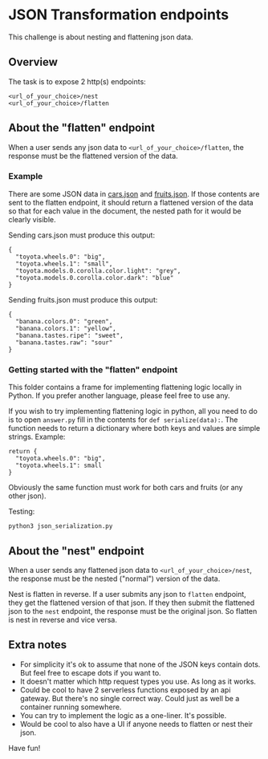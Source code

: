 # JSON Transformation endpoints

This challenge is about nesting and flattening json data.

## Overview
The task is to expose 2 http(s) endpoints:
```
<url_of_your_choice>/nest
<url_of_your_choice>/flatten
```

## About the "flatten" endpoint

When a user sends any json data to `<url_of_your_choice>/flatten`, the response must be the flattened version of the data.

### Example
There are some JSON data in [cars.json](cars.json) and [fruits.json](fruits.json). If those contents are sent to the flatten endpoint, it should return a flattened version of the data so that for each value in the document, the nested path for it would be clearly visible.

Sending cars.json must produce this output:
```
{
  "toyota.wheels.0": "big",
  "toyota.wheels.1": "small",
  "toyota.models.0.corolla.color.light": "grey",
  "toyota.models.0.corolla.color.dark": "blue"
}
```

Sending fruits.json must produce this output:
```
{
  "banana.colors.0": "green",
  "banana.colors.1": "yellow",
  "banana.tastes.ripe": "sweet",
  "banana.tastes.raw": "sour"
}

```

### Getting started with the "flatten" endpoint

This folder contains a frame for implementing flattening logic locally in Python. If you prefer another language, please feel free to use any. 

If you wish to try implementing flattening logic in python, all you need to do is to open `answer.py` fill in the contents for `def serialize(data):`. The function needs to return a dictionary where both keys and values are simple strings.
Example:
```
return {
  "toyota.wheels.0": "big",
  "toyota.wheels.1": small
}
```
Obviously the same function must work for both cars and fruits (or any other json).

Testing:
```
python3 json_serialization.py
```

## About the "nest" endpoint

When a user sends any flattened json data to `<url_of_your_choice>/nest`, the response must be the nested ("normal") version of the data.

Nest is flatten in reverse. If a user submits any json to `flatten` endpoint, they get the flattened version of that json. If they then submit the flattened json to the `nest` endpoint, the response must be the original json. So flatten is nest in reverse and vice versa.

## Extra notes
- For simplicity it's ok to assume that none of the JSON keys contain dots. But feel free to escape dots if you want to.
- It doesn't matter which http request types you use. As long as it works.
- Could be cool to have 2 serverless functions exposed by an api gateway. But there's no single correct way. Could just as well be a container running somewhere.
- You can try to implement the logic as a one-liner. It's possible.
- Would be cool to also have a UI if anyone needs to flatten or nest their json.


Have fun!
